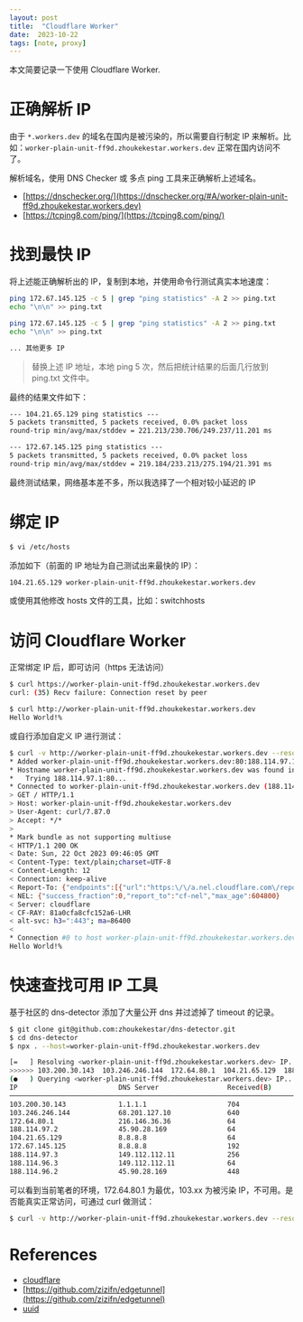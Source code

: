 ```yaml
---
layout: post
title:  "Cloudflare Worker"
date:  2023-10-22
tags: [note, proxy]
---
```


  本文简要记录一下使用 Cloudflare Worker.


# 正确解析 IP

  由于 `*.workers.dev` 的域名在国内是被污染的，所以需要自行制定 IP 来解析。比如：`worker-plain-unit-ff9d.zhoukekestar.workers.dev` 正常在国内访问不了。

  解析域名，使用 DNS Checker 或 多点 ping 工具来正确解析上述域名。

* [https://dnschecker.org/](https://dnschecker.org/#A/worker-plain-unit-ff9d.zhoukekestar.workers.dev)
* [https://tcping8.com/ping/](https://tcping8.com/ping/)


# 找到最快 IP

  将上述能正确解析出的 IP，复制到本地，并使用命令行测试真实本地速度：

```bash
ping 172.67.145.125 -c 5 | grep "ping statistics" -A 2 >> ping.txt
echo "\n\n" >> ping.txt

ping 172.67.145.125 -c 5 | grep "ping statistics" -A 2 >> ping.txt
echo "\n\n" >> ping.txt

... 其他更多 IP
```

> 替换上述 IP 地址，本地 ping 5 次，然后把统计结果的后面几行放到 ping.txt 文件中。

最终的结果文件如下：

```txt
--- 104.21.65.129 ping statistics ---
5 packets transmitted, 5 packets received, 0.0% packet loss
round-trip min/avg/max/stddev = 221.213/230.706/249.237/11.201 ms

--- 172.67.145.125 ping statistics ---
5 packets transmitted, 5 packets received, 0.0% packet loss
round-trip min/avg/max/stddev = 219.184/233.213/275.194/21.391 ms
```

  最终测试结果，网络基本差不多，所以我选择了一个相对较小延迟的 IP


# 绑定 IP

```bash
$ vi /etc/hosts
```

  添加如下（前面的 IP 地址为自己测试出来最快的 IP）：

```bash
104.21.65.129 worker-plain-unit-ff9d.zhoukekestar.workers.dev
```

  或使用其他修改 hosts 文件的工具，比如：switchhosts

# 访问 Cloudflare Worker

  正常绑定 IP 后，即可访问（https 无法访问）

```bash
$ curl https://worker-plain-unit-ff9d.zhoukekestar.workers.dev
curl: (35) Recv failure: Connection reset by peer

$ curl http://worker-plain-unit-ff9d.zhoukekestar.workers.dev
Hello World!%
```

  或自行添加自定义 IP 进行测试：

```bash
$ curl -v http://worker-plain-unit-ff9d.zhoukekestar.workers.dev --resolve worker-plain-unit-ff9d.zhoukekestar.workers.dev:80:188.114.97.1
* Added worker-plain-unit-ff9d.zhoukekestar.workers.dev:80:188.114.97.1 to DNS cache
* Hostname worker-plain-unit-ff9d.zhoukekestar.workers.dev was found in DNS cache
*   Trying 188.114.97.1:80...
* Connected to worker-plain-unit-ff9d.zhoukekestar.workers.dev (188.114.97.1) port 80 (#0)
> GET / HTTP/1.1
> Host: worker-plain-unit-ff9d.zhoukekestar.workers.dev
> User-Agent: curl/7.87.0
> Accept: */*
>
* Mark bundle as not supporting multiuse
< HTTP/1.1 200 OK
< Date: Sun, 22 Oct 2023 09:46:05 GMT
< Content-Type: text/plain;charset=UTF-8
< Content-Length: 12
< Connection: keep-alive
< Report-To: {"endpoints":[{"url":"https:\/\/a.nel.cloudflare.com\/report\/v3?s=fBxJFdvmCcFVs6rtq%2BV69NsR7j7lRXtuD8qO1iMI4hjyX9LOx6EGLTCm42aACYQhJiMMUYLFbMBoqgm69oCF9LyHiJ2a68H1DvSxth1B0IcGWL4V6ByAgVfmiMM7HrS58Nn%2B49uR9JWEPX5dTW%2FwjlJ6zYxEMfh%2B6GEKtw533Fk%2F%2Fg%3D%3D"}],"group":"cf-nel","max_age":604800}
< NEL: {"success_fraction":0,"report_to":"cf-nel","max_age":604800}
< Server: cloudflare
< CF-RAY: 81a0cfa8cfc152a6-LHR
< alt-svc: h3=":443"; ma=86400
<
* Connection #0 to host worker-plain-unit-ff9d.zhoukekestar.workers.dev left intact
Hello World!%
```


# 快速查找可用 IP 工具

  基于社区的 dns-detector 添加了大量公开 dns 并过滤掉了 timeout 的记录。
  
```sh
$ git clone git@github.com:zhoukekestar/dns-detector.git
$ cd dns-detector
$ npx . --host=worker-plain-unit-ff9d.zhoukekestar.workers.dev

[=   ] Resolving <worker-plain-unit-ff9d.zhoukekestar.workers.dev> IP...          
>>>>>> 103.200.30.143  103.246.246.144  172.64.80.1  104.21.65.129  188.114.96.2  188.114.97.2  172.67.145.125  
(●   ) Querying <worker-plain-unit-ff9d.zhoukekestar.workers.dev> IP...
IP                         DNS Server                 Received(B)                Time(ms)                   Latency                    
───────────────────────────────────────────────────────────────────────────────────────────────────────────────────────────────────────
103.200.30.143             1.1.1.1                    704                        52.793                     |||||                      
103.246.246.144            68.201.127.10              640                        70.118                     |||||||                    
172.64.80.1                216.146.36.36              64                         178.155                    ||||||||||||||||||         
188.114.97.2               45.90.28.169               64                         323.056                    |||||||||||||||||||||||||||
104.21.65.129              8.8.8.8                    64                         327.355                    |||||||||||||||||||||||||||
172.67.145.125             8.8.8.8                    192                        328.138                    |||||||||||||||||||||||||||
188.114.97.3               149.112.112.11             256                        329.660                    |||||||||||||||||||||||||||
188.114.96.3               149.112.112.11             64                         332.251                    |||||||||||||||||||||||||||
188.114.96.2               45.90.28.169               448                        343.618                    |||||||||||||||||||||||||||
```

  可以看到当前笔者的环境，172.64.80.1 为最优，103.xx 为被污染 IP，不可用。是否能真实正常访问，可通过 curl 做测试：

```sh
$ curl -v http://worker-plain-unit-ff9d.zhoukekestar.workers.dev --resolve worker-plain-unit-ff9d.zhoukekestar.workers.dev:80:172.64.80.1
```


# References

* [cloudflare](https://dash.cloudflare.com/)
* [https://github.com/zizifn/edgetunnel](https://github.com/zizifn/edgetunnel)
* [uuid](https://www.uuid.online/)
